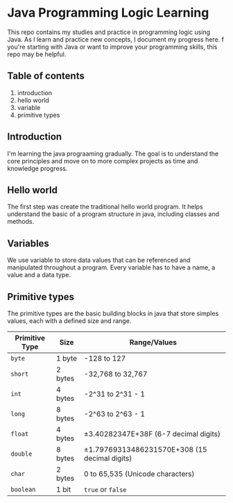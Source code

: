 # Java Programming Logic Learning

This repo contains my studies and practice in programming logic using Java. As I learn and practice new concepts, I document my progress here. f you're starting with Java or want to improve your programming skills, this repo may be helpful.

## Table of contents
1. introduction
2. hello world
3. variable
4. primitive types


## Introduction
I'm learning the java prograaming gradually. The goal is to understand the core principles and move on to more complex projects as time and knowledge progress.

## Hello world
The first step was create the traditional hello world program. It helps understand the basic of a program structure in java, including classes and methods.

## Variables
We use variable to store data values that can be referenced and manipulated throughout a program.
Every variable has to have a name, a value and a data type.

## Primitive types
The primitive types are the basic building blocks in java that store simples values, each with a defined size and range.

| Primitive Type | Size         | Range/Values                                    |
|----------------|--------------|-------------------------------------------------|
| `byte`         | 1 byte       | -128 to 127                                      |
| `short`        | 2 bytes      | -32,768 to 32,767                               |
| `int`          | 4 bytes      | -2^31 to 2^31 - 1                               |
| `long`         | 8 bytes      | -2^63 to 2^63 - 1                               |
| `float`        | 4 bytes      | ±3.40282347E+38F (6-7 decimal digits)           |
| `double`       | 8 bytes      | ±1.79769313486231570E+308 (15 decimal digits)   |
| `char`         | 2 bytes      | 0 to 65,535 (Unicode characters)                |
| `boolean`      | 1 bit        | `true` or `false`                               |

